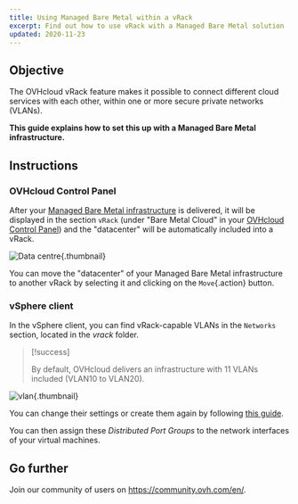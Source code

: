 ```yaml
---
title: Using Managed Bare Metal within a vRack
excerpt: Find out how to use vRack with a Managed Bare Metal solution
updated: 2020-11-23
---
```


## Objective

The OVHcloud vRack feature makes it possible to connect different cloud services with each other, within one or more secure private networks (VLANs).

**This guide explains how to set this up with a Managed Bare Metal infrastructure.**

## Instructions

### OVHcloud Control Panel

After your [Managed Bare Metal infrastructure](https://www.ovhcloud.com/en-gb/managed-bare-metal/) is delivered, it will be displayed in the section `vRack` (under "Bare Metal Cloud" in your [OVHcloud Control Panel](https://www.ovh.com/auth/?action=gotomanager&from=https://www.ovh.co.uk/&ovhSubsidiary=GB)) and the "datacenter" will be automatically included into a vRack.

![Data centre](vRackDatacenter.PNG){.thumbnail}

You can move the "datacenter" of your Managed Bare Metal infrastructure to another vRack by selecting it and clicking on the `Move`{.action} button.

### vSphere client

In the vSphere client, you can find vRack-capable VLANs in the `Networks` section, located in the *vrack* folder.

> [!success]
>
> By default, OVHcloud delivers an infrastructure with 11 VLANs included (VLAN10 to VLAN20).
>

![vlan](vRackVsphere.png){.thumbnail}

You can change their settings or create them again by following [this guide](vlan-creation1.).

You can then assign these *Distributed Port Groups* to the network interfaces of your virtual machines.

## Go further

Join our community of users on <https://community.ovh.com/en/>.

